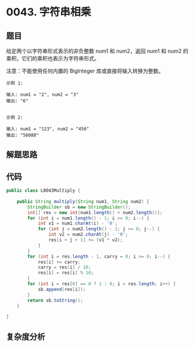 # 0043. 字符串相乘

## 题目
给定两个以字符串形式表示的非负整数 num1 和 num2，返回 num1 和 num2 的乘积，它们的乘积也表示为字符串形式。

注意：不能使用任何内置的 BigInteger 库或直接将输入转换为整数。



```
示例 1:

输入: num1 = "2", num2 = "3"
输出: "6"


示例 2:

输入: num1 = "123", num2 = "456"
输出: "56088"

```

## 解题思路


## 代码
```java
public class L0043Multiply {
        
    public String multiply(String num1, String num2) {
        StringBuilder sb = new StringBuilder();
        int[] res = new int[num1.length() + num2.length()];
        for (int i = num1.length() - 1; i >= 0; i--) {
            int v1 = num1.charAt(i) - '0';
            for (int j = num2.length() - 1; j >= 0; j--) {
                int v2 = num2.charAt(j) - '0';
                res[i + j + 1] += (v1 * v2);
            }
        }
        for (int i = res.length - 1, carry = 0; i >= 0; i--) {
            res[i] += carry;
            carry = res[i] / 10;
            res[i] = res[i] % 10;
        }
        for (int i = res[0] == 0 ? 1 : 0; i < res.length; i++) {
            sb.append(res[i]);
        }
        return sb.toString();
    }
    
}
```

## 复杂度分析

